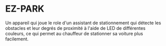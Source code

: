 # EZ-PARK

   Un appareil qui joue le role d'un assistant de stationnement qui détecte les obstacles et leur degrés de proximité  à l'aide de LED de différentes couleurs, ce qui permet au chauffeur de stationner sa voiture plus facilement. 
